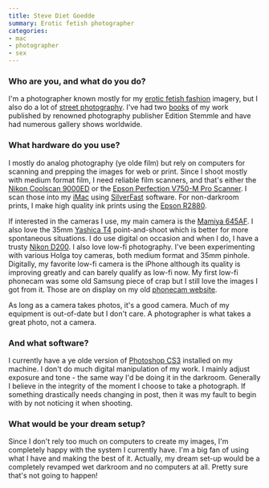 ```yaml
---
title: Steve Diet Goedde
summary: Erotic fetish photographer
categories:
- mac
- photographer
- sex
---
```


### Who are you, and what do you do?

I'm a photographer known mostly for my [erotic fetish fashion](http://stevedietgoedde.com/ "Steve's website.") imagery, but I also do a lot of [street photography](http://goeddeimages.com/ "Steve's other website."). I've had two [books](http://stevedietgoedde.com/books.htm "Steve's books.") of my work published by renowned photography publisher Edition Stemmle and have had numerous gallery shows worldwide.

### What hardware do you use?

I mostly do analog photography (ye olde film) but rely on computers for scanning and prepping the images for web or print. Since I shoot mostly with medium format film, I need reliable film scanners, and that's either the [Nikon Coolscan 9000ED][super-coolscan-9000-ed] or the [Epson Perfection V750-M Pro Scanner][perfection-v750-m-pro]. I scan those into my [iMac][] using [SilverFast][] software. For non-darkroom prints, I make high quality ink prints using the [Epson R2880][stylus-photo-r2880].

If interested in the cameras I use, my main camera is the [Mamiya 645AF][645af]. I also love the 35mm [Yashica T4][yashica-t4] point-and-shoot which is better for more spontaneous situations. I do use digital on occasion and when I do, I have a trusty [Nikon D200][d200]. I also love low-fi photography. I've been experimenting with various Holga toy cameras, both medium format and 35mm pinhole. Digitally, my favorite low-fi camera is the iPhone although its quality is improving greatly and can barely qualify as low-fi now. My first low-fi phonecam was some old Samsung piece of crap but I still love the images I got from it. Those are on display on my old [phonecam website](http://www.phone-art.com/ "Steve's old phone camera site.").

As long as a camera takes photos, it's a good camera. Much of my equipment is out-of-date but I don't care. A photographer is what takes a great photo, not a camera.

### And what software?

I currently have a ye olde version of [Photoshop CS3][photoshop] installed on my machine. I don't do much digital manipulation of my work. I mainly adjust exposure and tone - the same way I'd be doing it in the darkroom. Generally I believe in the integrity of the moment I choose to take a photograph. If something drastically needs changing in post, then it was my fault to begin with by not noticing it when shooting.

### What would be your dream setup?

Since I don't rely too much on computers to create my images, I'm completely happy with the system I currently have. I'm a big fan of using what I have and making the best of it. Actually, my dream set-up would be a completely revamped wet darkroom and no computers at all. Pretty sure that's not going to happen!

[645af]: https://www.butkus.org/chinon/mamiya/mamiya_645af/mamiya_645af.htm "A medium format film camera."
[d200]: https://www.nikonusa.com/en/Nikon-Products/Product-Archive/Digital-SLR/25235/D200.html "A 10.2 megapixel DSLR."
[imac]: https://www.apple.com/imac/ "An all-in-one computer."
[perfection-v750-m-pro]: https://www.amazon.com/Epson-B11B178061-Perfection-V750-M-Scanner/dp/B000EZU0WE "A high-quality scanner."
[stylus-photo-r2880]: https://www.amazon.com/Epson-Stylus-Wide-Format-Printer-C11CA16201/dp/B001A11KA2 "A photo printer."
[super-coolscan-9000-ed]: https://www.nikonusa.com/en/Nikon-Products/Product-Archive/Film-Scanners/9237/Super-COOLSCAN-9000-ED.html "A multi-format film scanner."
[yashica-t4]: http://camerapedia.wikia.com/wiki/Yashica_T4 "A 35mm compact film camera."
[photoshop]: https://www.adobe.com/products/photoshop.html "A bitmap image editor."
[silverfast]: https://www.silverfast.com/scanner-software/en.html "Scanning software."
